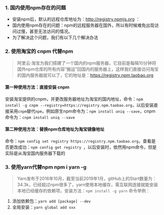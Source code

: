 ### 1. 国内使用npm存在的问题

* 安装npm后，默认的远程仓库地址为：http://registry.npmjs.org ：
* 国内使用npm存在的问题：npm的远程服务器在国外，所以有时候难免出现访问过慢，甚至无法访问的情况。
* 为了解决这个问题，我们有以下几个解决办法

### 2. 使用淘宝的 cnpm 代替npm

> 阿里云·淘宝为我们搭建了一个国内的npm服务器，它目前是每隔10分钟将国外npm仓库的所有内容“搬运”回国内的服务器上，这样我们直接访问淘宝的国内服务器就可以了，它的地址是：https://registry.npm.taobao.org

#### 第一种使用方法：直接安装 cnpm
安装淘宝提供的cnpm，并更改服务器地址为淘宝的国内地址，命令：``` npm install -g cnpm --registry=https://registry.npm.taobao.org
```，以后安装直接采用```cnpm```替代```npm```，例如原生npm命令为：```npm install uniq --save```，cnpm命令为：```cnpm install uniq --save```

#### 第二种使用方法：替换npm仓库地址为淘宝镜像地址
命令：```npm config set registry https://registry.npm.taobao.org```，查看是否更改成功：```npm config get registry ```，以后安装时，依然用npm命令，但是实际是从淘宝国内服务器下载的

### 3. 使用yarn代替npm          npm i yarn -g

> Yarn发布于2016年10月，截至当前2019年1月，gitHub上的Start数量为：34.3k，已经超过npm很多了，yarn使用本地缓存，需互联网连接就能安装本地已经缓存的依赖项，安装方法：```npm install -g yarn```
命令举例：

1. 添加依赖包：```yarn add [package] --dev```
2. 全局安装：```yarn global add xxx```





